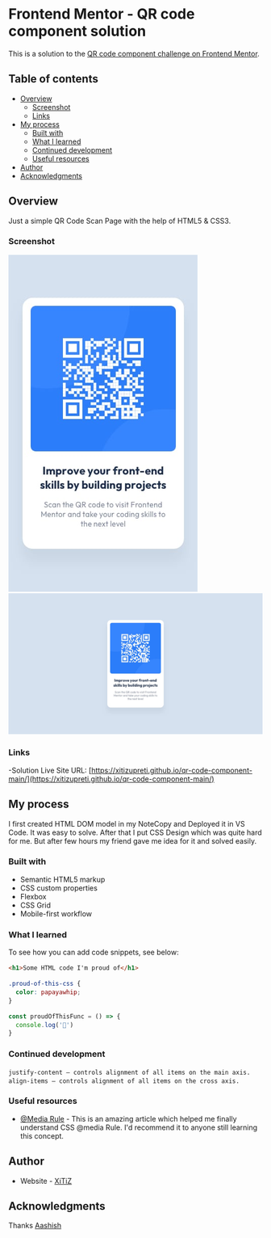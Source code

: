 # Frontend Mentor - QR code component solution

This is a solution to the [QR code component challenge on Frontend Mentor](https://www.frontendmentor.io/challenges/qr-code-component-iux_sIO_H).

## Table of contents

- [Overview](#overview)
  - [Screenshot](#screenshot)
  - [Links](#links)
- [My process](#my-process)
  - [Built with](#built-with)
  - [What I learned](#what-i-learned)
  - [Continued development](#continued-development)
  - [Useful resources](#useful-resources)
- [Author](#author)
- [Acknowledgments](#acknowledgments)


## Overview
Just a simple QR Code Scan Page with the help of HTML5 & CSS3.

### Screenshot

![Mobile SS](./design/mobile-design.jpg)
![Desktop SS](./design/desktop-design.jpg)

### Links

-Solution Live Site URL: [https://xitizupreti.github.io/qr-code-component-main/](https://xitizupreti.github.io/qr-code-component-main/)

## My process

I first created HTML DOM model in my NoteCopy and Deployed it in VS Code. It was easy to solve. After that I put CSS Design which was quite hard for me. But after few hours my friend gave me idea for it and solved easily.

### Built with

- Semantic HTML5 markup
- CSS custom properties
- Flexbox
- CSS Grid
- Mobile-first workflow

### What I learned

To see how you can add code snippets, see below:

```html
<h1>Some HTML code I'm proud of</h1>
```
```css
.proud-of-this-css {
  color: papayawhip;
}
```
```js
const proudOfThisFunc = () => {
  console.log('🎉')
}
```

### Continued development

```justify-content — controls alignment of all items on the main axis.```
```align-items — controls alignment of all items on the cross axis.```

### Useful resources

- [@Media Rule](https://www.w3schools.com/cssref/css3_pr_mediaquery.asp) - This is an amazing article which helped me finally understand CSS @media Rule. I'd recommend it to anyone still learning this concept.


## Author

- Website - [XiTiZ](https://www.kshitizupreti.com.np)

## Acknowledgments

Thanks [Aashish](https://github.com/aashish-cd)
